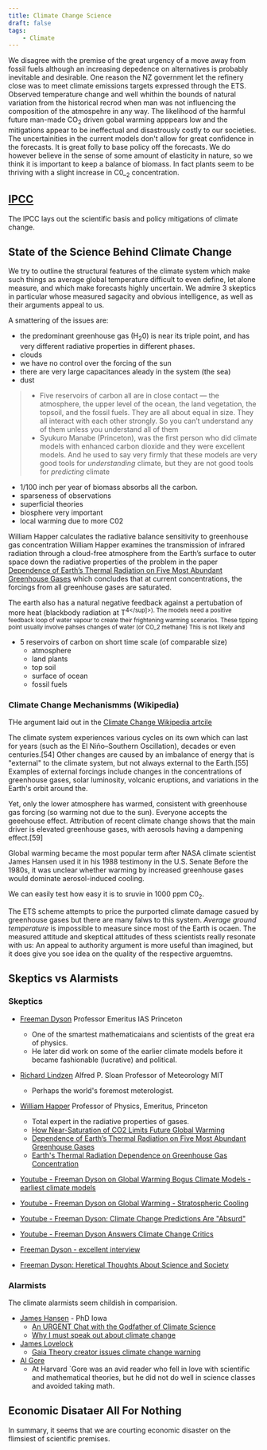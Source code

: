 ```yaml
---
title: Climate Change Science
draft: false
tags: 
    - Climate
---
```


We disagree with the premise of the great urgency of a move away from fossil fuels although an increasing 
depedence on alternatives is probably inevitable and desirable. One reason the NZ government let the 
refinery close was to meet climate emissions targets expressed through the ETS.
Observed temperature change and well whithin the bounds of natural variation from the historical
recrod when man was not influencing the composition of the atmospehre in any way.
The likelihood of the harmful future man-made CO<sub>2</sub> driven gobal warming apppears low 
and the mitigations appear to be ineffectual and disastrously costly to our societies.
The uncertainities in the current models don't allow for great confidence in the forecasts.
It is great folly to base policy off the forecasts. 
We do however believe in the sense of some amount of elasticity in nature, so we think it is important to keep a balance of biomass. In fact plants seem to be thriving with a slight increase in C0_<sub>2</sub> concentration.

## [IPCC](https://en.wikipedia.org/wiki/Intergovernmental_Panel_on_Climate_Change)

The IPCC lays out the scientific basis and policy mitigations of climate change.

## State of the Science Behind Climate Change

We try to outline the structural features of the climate system which make such things as average
global temperature difficult to even define, let alone measure, and which make forecasts highly uncertain.
We admire 3 skeptics in particular whose measured sagacity and obvious intelligence, as well as their 
arguments appeal to us.

A smattering of the issues are:

- the predominant greenhouse gas (H<sub>2</sub>0) is near its triple point, and has very different
  radiative properties in different phases.
- clouds
- we have no control over the forcing of the sun
- there are very large capacitances aleady in the system (the sea)
- dust

>- Five reservoirs of carbon all are in close contact — the atmosphere, the upper level of the ocean, the land vegetation, the topsoil, and the fossil fuels. They are all about equal in size. They all interact with each other strongly. So you can’t understand any of them unless you understand all of them
>- Syukuro Manabe (Princeton), was the first person who did climate models with enhanced carbon dioxide and they were excellent models. And he used to say very firmly that these models are very good tools for _understanding_ climate, but they are not good tools for _predicting_ climate

- 1/100 inch per year of biomass absorbs all the carbon.
- sparseness of observations
- superficial theories
- biosphere very important
- local warming due to more C02 

William Happer calculates the radiative balance sensitivity to greenhouse gas concentration
William Happer examines the transmission of infrared radiation through a cloud-free atmosphere from 
the Earth’s surface to outer space down the radiative properties of the problem in the paper 
[Dependence of Earth’s Thermal Radiation on Five Most Abundant Greenhouse Gases](./happer-greenhouse-gases.pdf)
which concludes that at current concentrations, the forcings from all greenhouse gases are saturated.

The earth also has a natural negative feedback against a pertubation of more heat (blackbody radiation at T<sup>4</sup]>).
The models need a positive feedback loop of water vapour to create their frightening warming scenarios.
These tipping point usually involve pahses changes of water (or CO_2 methane)
This is not likely and 

- 5 reservoirs of carbon on short time scale (of comparable size)
    - atmosphere
    - land plants
    - top soil
    - surface of ocean    
    - fossil fuels

### Climate Change Mechanismms (Wikipedia)

THe argument laid out in the [Climate Change Wikipedia artcile](https://en.wikipedia.org/wiki/Climate_change)

The climate system experiences various cycles on its own which can last for years (such as the El Niño–Southern Oscillation), decades or even centuries.[54] Other changes are caused by an imbalance of energy that is "external" to the climate system, but not always external to the Earth.[55] Examples of external forcings include changes in the concentrations of greenhouse gases, solar luminosity, volcanic eruptions, and variations in the Earth's orbit around the.

Yet, only the lower atmosphere has warmed, consistent with greenhouse gas forcing (so warming not due to the sun).
Everyone accepts the geeehouse effect.
Attribution of recent climate change shows that the main driver is elevated greenhouse gases, with aerosols having a dampening effect.[59]


Global warming became the most popular term after NASA climate scientist James Hansen used it in his 1988 testimony in the U.S. Senate
Before the 1980s, it was unclear whether warming by increased greenhouse gases would dominate aerosol-induced cooling.

We can easily test how easy it is to sruvie in 1000 ppm C0<sub>2</sub>.


The ETS scheme attempts to price the purported climate damage casued by greenhouse gases but there are many falws to this system.
*Average ground temperature* is impossible to measure since most of the Earth is ocaen.
The measured attitude and skeptical attitudes of thess scientists really resonate with us:
An appeal to authority argument is more useful than imagined, but it does give you soe idea on the quality of the respective arguemtns.

## Skeptics vs Alarmists

### Skeptics

- [Freeman Dyson](https://en.wikipedia.org/wiki/Freeman_Dyson) Professor Emeritus IAS Princeton
    - One of the smartest mathematicaians and scientists of the great era of physics. 
    - He later did work on some of the earlier climate models before it became fashionable (lucrative) and political. 
- [Richard Lindzen](https://en.wikipedia.org/wiki/Richard_Lindzen)  Alfred P. Sloan Professor of Meteorology MIT
    - Perhaps the world's foremost meterologist. 
- [William Happer](https://en.wikipedia.org/wiki/William_Happer) Professor of Physics, Emeritus, Princeton
    - Total expert in the radiative properties of gases. 
    - [How Near-Saturation of CO2 Limits Future Global Warming](https://www.scienceunderattack.com/blog/2021/4/5/how-near-saturation-of-co2-limits-future-global-warming-74)
    - [Dependence of Earth’s Thermal Radiation on Five Most Abundant Greenhouse Gases](https://arxiv.org/pdf/2006.03098.pdf)
    - [Earth's Thermal Radiation Dependence on Greenhouse Gas Concentration](https://clintel.org/doubling-co2-increases-absorption-by-only-a-few-percent)

- [Youtube - Freeman Dyson on Global Warming Bogus Climate Models - earliest climate models](https://www.youtube.com/watch?v=JTSxubKfTBU)
- [Youtube - Freeman Dyson on Global Warming - Stratospheric Cooling](https://www.youtube.com/watch?v=k69HUuyI5Mk)
- [Youtube - Freeman Dyson: Climate Change Predictions Are "Absurd"](https://www.youtube.com/watch?v=fmy0tXcNTPs)
- [Youtube - Freeman Dyson Answers Climate Change Critics](https://www.youtube.com/watch?v=-kSnd8t4ceQ)
- [Freeman Dyson - excellent interview](https://e360.yale.edu/features/freeman_dyson_takes_on_the_climate_establishment)
- [Freeman Dyson: Heretical Thoughts About Science and Society](https://www.youtube.com/watch?v=8xFLjUt2leM)

### Alarmists

The climate alarmists seem childish in comparision.

- [James Hansen](https://en.wikipedia.org/wiki/James_Hansen) - PhD Iowa
    - [An URGENT Chat with the Godfather of Climate Science](https://www.youtube.com/watch?v=6L6cEf87Jyc)
    - [Why I must speak out about climate change](https://www.youtube.com/watch?v=fWInyaMWBY8)
- [James Lovelock](https://en.wikipedia.org/wiki/James_Lovelock#Climate)
    - [Gaia Theory creator issues climate change warning](https://www.youtube.com/watch?v=haKbm4FFwHw)
- [Al Gore](https://en.wikipedia.org/wiki/Al_Gore)
    - At Harvard `Gore was an avid reader who fell in love with scientific and mathematical theories,
      but he did not do well in science classes and avoided taking math.


## Economic Disataer All For Nothing

In summary, it seems that we are courting economic disaster on the flimsiest of scientific premises.

